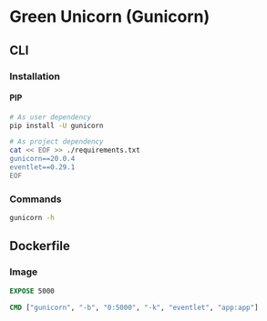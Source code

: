 # Green Unicorn (Gunicorn)

## CLI

### Installation

#### PIP

```sh
# As user dependency
pip install -U gunicorn

# As project dependency
cat << EOF >> ./requirements.txt
gunicorn==20.0.4
eventlet==0.29.1
EOF
```

### Commands

```sh
gunicorn -h
```

<!-- ### Usage

```sh
gunicorn
``` -->

## Dockerfile

### Image

```Dockerfile
EXPOSE 5000

CMD ["gunicorn", "-b", "0:5000", "-k", "eventlet", "app:app"]
```
